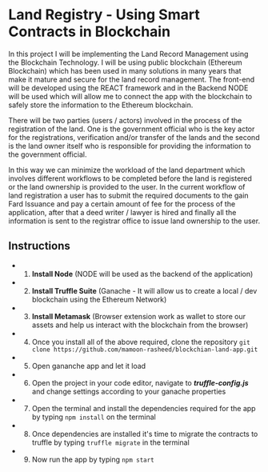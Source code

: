 # Land Registry - Using Smart Contracts in Blockchain

In this project I will be implementing the Land Record Management using the Blockchain Technology. I will be using public blockchain (Ethereum Blockchain) which has been used in many solutions in many years that make it mature and secure for the land record management. The front-end will be developed using the REACT framework and in the Backend NODE will be used which will allow me to connect the app with the blockchain to safely store the information to the Ethereum blockchain.

There will be two parties (users / actors) involved in the process of the registration of the land. One is the government official who is the key actor for the registrations, verification and/or transfer of the lands and the second is the land owner itself who is responsible for providing the information to the government official.

In this way we can minimize the workload of the land department which involves different workflows to be completed before the land is registered or the land ownership is provided to the user. In the current workflow of land registration a user has to submit the required documents to the gain Fard Issuance and pay a certain amount of fee for the process of the application, after that a deed writer / lawyer is hired and finally all the information is sent to the registrar office to issue land ownership to the user.

## Instructions

- 1. **Install Node** (NODE will be used as the backend of the application)

- 2. **Install Truffle Suite** (Ganache - It will allow us to create a local / dev blockchain using the Ethereum Network)

- 3. **Install Metamask** (Browser extension work as wallet to store our assets and help us interact with the blockchain from the browser)

- 4. Once you install all of the above required, clone the repository ```
git clone https://github.com/mamoon-rasheed/blockchian-land-app.git ```

- 5. Open gananche app and let it load 

- 6. Open the project in your code editor, navigate to ***truffle-config.js*** and change settings according to your ganache properties

- 7. Open the terminal and install the dependencies required for the app by typing ``` npm install ```  on the terminal
- 8. Once dependencies are installed it's time to migrate the contracts to truffle by typing ``` truffle migrate ``` in the terminal
- 9. Now run the app by typing ``` npm start ```
